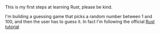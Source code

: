 This is my first steps at learning Rust, please be kind.

I'm building a guessing game that picks a random number between 1 and 100, and then the user has to guess it.
In fact I'm following the official [Rust tutorial](https://doc.rust-lang.org/book/second-edition/ch02-00-guessing-game-tutorial.html)
